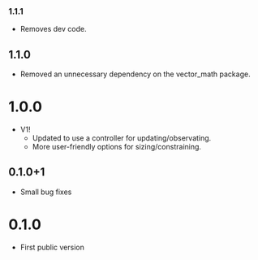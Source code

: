 ### 1.1.1

   - Removes dev code.

## 1.1.0

   - Removed an unnecessary dependency on the vector_math package.

# 1.0.0

 - V1!
    - Updated to use a controller for updating/observating.
    - More user-friendly options for sizing/constraining.
 
## 0.1.0+1

 - Small bug fixes

# 0.1.0

 - First public version
 
